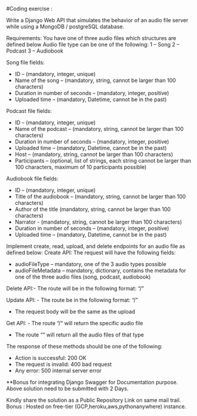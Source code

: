 
#Coding exercise :

Write a Django Web API that simulates the behavior of an audio file server while using a MongoDB / postgreSQL database.

Requirements: You have one of three audio files which structures are defined below Audio file type can be one of the following:
1 – Song
2 – Podcast
3 – Audiobook

Song file fields:
- ID – (mandatory, integer, unique)
- Name of the song – (mandatory, string, cannot be larger than 100 characters)
- Duration in number of seconds – (mandatory, integer, positive)
- Uploaded time – (mandatory, Datetime, cannot be in the past)

Podcast file fields:
- ID – (mandatory, integer, unique)
- Name of the podcast – (mandatory, string, cannot be larger than 100 characters)
- Duration in number of seconds – (mandatory, integer, positive)
- Uploaded time – (mandatory, Datetime, cannot be in the past)
- Host – (mandatory, string, cannot be larger than 100 characters)
- Participants – (optional, list of strings, each string cannot be larger than 100 characters, maximum of 10 participants possible)

Audiobook file fields:
- ID – (mandatory, integer, unique)
- Title of the audiobook – (mandatory, string, cannot be larger than 100 characters)
- Author of the title (mandatory, string, cannot be larger than 100 characters)
- Narrator - (mandatory, string, cannot be larger than 100 characters)
- Duration in number of seconds – (mandatory, integer, positive)
- Uploaded time – (mandatory, Datetime, cannot be in the past)

Implement create, read, upload, and delete endpoints for an audio file as defined below:
Create API: The request will have the following fields:
- audioFileType – mandatory, one of the 3 audio types possible
- audioFileMetadata – mandatory, dictionary, contains the metadata for one of the three audio files (song, podcast, audiobook)

Delete API:- The route will be in the following format: “<audioFileType>/<audioFileID>”

Update API: - The route be in the following format: “<audioFileType>/<audioFileID>”
- The request body will be the same as the upload

Get API: - The route “<audioFileType>/<audioFileID>” will return the specific audio file
- The route “<audioFileType>” will return all the audio files of that type

The response of these methods should be one of the following:
- Action is successful: 200 OK
- The request is invalid: 400 bad request
- Any error: 500 internal server error

**Bonus for integrating Django Swagger for Documentation purpose.
Above solution need to be submitted with 2 Days. 

Kindly share the solution as a Public Repository Link on same mail trail. Bonus : Hosted on free-tier (GCP,heroku,aws,pythonanywhere) instance.